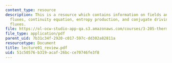 ```yaml
---
content_type: resource
description: This is a resource which contains information on fields and gradients,
  fluxes, continuity equation, entropy production, and conjugate driving forces and
  fluxes.
file: https://ol-ocw-studio-app-qa.s3.amazonaws.com/courses/3-205-thermodynamics-and-kinetics-of-materials-fall-2006/51c50576b319acaf26bcce70746fe3f8_lecture01_review.pdf
file_type: application/pdf
parent_uid: 7b31c34f-2920-c017-597c-dd302a82811a
resourcetype: Document
title: lecture01_review.pdf
uid: 51c50576-b319-acaf-26bc-ce70746fe3f8
---
```

